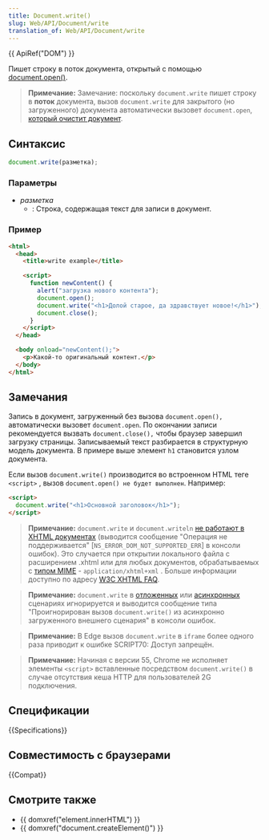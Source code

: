 ```yaml
---
title: Document.write()
slug: Web/API/Document/write
translation_of: Web/API/Document/write
---
```


{{ ApiRef("DOM") }}

Пишет строку в поток документа, открытый с помощью [document.open()](/ru/docs/Web/API/document.open).

> **Примечание:** Замечание: поскольку `document.write` пишет строку в **поток** документа, вызов `document.write` для закрытого (но загруженного) документа автоматически вызовет `document.open`, [который очистит документ](/ru/docs/Web/API/document.open#Notes).

## Синтаксис

```js
document.write(разметка);
```

### Параметры

- _разметка_
  - : Строка, содержащая текст для записи в документ.

### Пример

```html
<html>
  <head>
    <title>write example</title>

    <script>
      function newContent() {
        alert("загрузка нового контента");
        document.open();
        document.write("<h1>Долой старое, да здравствует новое!</h1>");
        document.close();
      }
    </script>
  </head>

  <body onload="newContent();">
    <p>Какой-то оригинальный контент.</p>
  </body>
</html>
```

## Замечания

Запись в документ, загруженный без вызова `document.open(),` автоматически вызовет `document.open`. По окончании записи рекомендуется вызвать `document.close(),` чтобы браузер завершил загрузку страницы. Записываемый текст разбирается в структурную модель документа. В примере выше элемент `h1` становится узлом документа.

Если вызов `document.write()` производится во встроенном HTML теге `<script>` , вызов `document.open() не будет выполнен`. Например:

```html
<script>
  document.write("<h1>Основной заголовок</h1>");
</script>
```

> **Примечание:** `document.write` и `document.writeln` [не работают в XHTML документах](/ru/docs/Archive/Web/Writing_JavaScript_for_HTML) (выводится сообщение "Операция не поддерживается" \[`NS_ERROR_DOM_NOT_SUPPORTED_ERR`] в консоли ошибок). Это случается при открытии локального файла с расширением .xhtml или для любых документов, обрабатываемых с [типом MIME](/ru/docs/Glossary/MIME_type) - `application/xhtml+xml` . Больше информации доступно по адресу [W3C XHTML FAQ](http://www.w3.org/MarkUp/2004/xhtml-faq#docwrite).

> **Примечание:** `document.write` в [отложенных](/ru/docs/Web/HTML/Element/script#attr-defer) или [асинхронных](/ru/docs/Web/HTML/Element/script#attr-async) сценариях игнорируется и выводится сообщение типа "Проигнорирован вызов `document.write()` из асинхронно загруженного внешнего сценария" в консоли ошибок.

> **Примечание:** В Edge вызов `document.write` в `iframe` более одного раза приводит к ошибке SCRIPT70: Доступ запрещён.

> **Примечание:** Начиная с версии 55, Chrome не исполняет элементы `<script>` вставленные посредством `document.write()` в случае отсутствия кеша HTTP для пользователей 2G подключения.

## Спецификации

{{Specifications}}

## Совместимость с браузерами

{{Compat}}

## Смотрите также

- {{ domxref("element.innerHTML") }}
- {{ domxref("document.createElement()") }}
